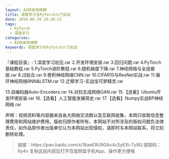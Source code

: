 ```yaml
---
layout: AI研发攻城狮
title: 深度学习与PyTorch入门实战
date: 2019-06-29 20:20:13
tags:
  - PyTorch
  - 深度学习
categories:
  - AI研发攻城狮
keywords: 深度学习与PyTorch入门实战
---
```


『课程目录』:
1.深度学习初见.rar
2.开发环境安装.rar
3.回归问题.rar
4.PyTorch基础教程.rar
5.PyTorch进阶教程.rar
6.随机梯度下降.rar
7.神经网络与全连接层.rar
8.过拟合.rar
9.卷积神经网络CNN.rar
10.CIFAR10与ResNet实战.rar
11.循环神经网络RNN&LSTM.rar
12.迁移学习-实战宝可梦精灵.rar
<!-- more -->
13.自编码器Auto-Encoders.rar
14.对抗生成网络GAN.rar
15.【选看】Ubuntu开发环境安装.rar
16.【选看】人工智能发展简史.rar
17.【选看】Numpy实战BP神经网络.rar

<div class="post-copyright">
    <div class="post-copyright__author">
      <span class="post-copyright-meta">声明：视频资料等内容据来自各大网络交流群以及互联网收集，本网只收取信息整理费用和网站维护费用，版权归原作者所有，本网站不对所涉及的版权问题负法律责任，如作品原作者出版单位认为本网站出现侵权，请即时与本网站联系，将立刻删除处理。 </span>
    </div>
</div>

<blockquote class="blockquote-center">
链接：https://pan.baidu.com/s/18aeE9U9GAx4cSyEXi-7y9Q
提取码：6y4v
复制这段内容后打开百度网盘手机App，操作更方便哦
</blockquote>

